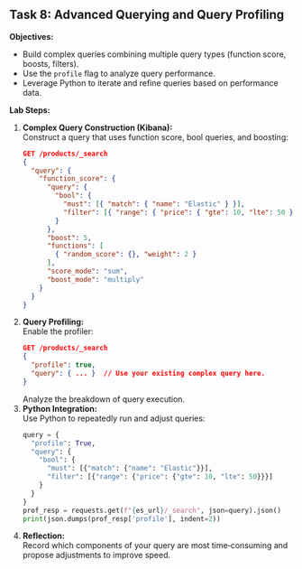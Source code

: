 ## Task 8: Advanced Querying and Query Profiling

**Objectives:**
- Build complex queries combining multiple query types (function score, boosts, filters).
- Use the `profile` flag to analyze query performance.
- Leverage Python to iterate and refine queries based on performance data.

**Lab Steps:**

1. **Complex Query Construction (Kibana):**  
   Construct a query that uses function score, bool queries, and boosting:
   ```json
   GET /products/_search
   {
     "query": {
       "function_score": {
         "query": {
           "bool": {
             "must": [{ "match": { "name": "Elastic" } }],
             "filter": [{ "range": { "price": { "gte": 10, "lte": 50 } } }]
           }
         },
         "boost": 5,
         "functions": [
           { "random_score": {}, "weight": 2 }
         ],
         "score_mode": "sum",
         "boost_mode": "multiply"
       }
     }
   }
   ```
2. **Query Profiling:**  
   Enable the profiler:
   ```json
   GET /products/_search
   {
     "profile": true,
     "query": { ... }  // Use your existing complex query here.
   }
   ```
   Analyze the breakdown of query execution.
3. **Python Integration:**  
   Use Python to repeatedly run and adjust queries:
   ```python
   query = {
     "profile": True,
     "query": {
       "bool": {
         "must": [{"match": {"name": "Elastic"}}],
         "filter": [{"range": {"price": {"gte": 10, "lte": 50}}}]
       }
     }
   }
   prof_resp = requests.get(f"{es_url}/_search", json=query).json()
   print(json.dumps(prof_resp['profile'], indent=2))
   ```
4. **Reflection:**  
   Record which components of your query are most time‑consuming and propose adjustments to improve speed.

